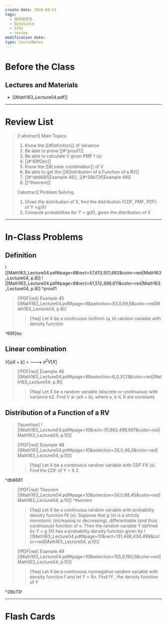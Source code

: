 ```yaml
---
create date: 2024-09-11
tags:
  - 我的研究生
  - DataSince
  - SJSU
  - review
modification date: 
type: CourseNotes
---
```


# Before the Class
## Lectures and Materials
- [[Math163_Lecture04.pdf]]
---
# Review List
>[! abstract] Main Topics
>1. Know the [[#Definition]] of Variance
>	1. Be able to prove [[#^proof1]]
>2. Be able to calculate V given PMF f (x)
>	1. [[#^69f2ec]]
>3. Know the [[#Linear combination]] of V
>4. Be able to get the [[#Distribution of a Function of a RV]]
>	1. [[#^db8681|Example 48]], [[#^28b73f|Example 49]]
>	2. [[^theorem]]

>[!abstract] Problem Solving
>1. Given the distribution of X, find the distribution (CDF, PMF, PDF) of Y =g(X)
>2. Compute probabilities for Y = g(X), given the distribution of X

---
# In-Class Problems
## Definition
![[Math163_Lecture04.pdf#page=8&rect=57,613,501,682&color=red|Math163_Lecture04, p.8]]
![[Math163_Lecture04.pdf#page=8&rect=61,512,496,611&color=red|Math163_Lecture04, p.8]] ^proof1

> [!PDF|red] Example 45 [[Math163_Lecture04.pdf#page=8&selection=83,0,88,8&color=red|Math163_Lecture04, p.8]]
> >[!faq] Let X be a continuous Uniform (a, b) random variable with density function
> 

^69f2ec
## Linear combination
$V[aX+b]$ = ---> $a^2V[X]$
> [!PDF|red] Example 46 [[Math163_Lecture04.pdf#page=9&selection=6,0,31,13&color=red|Math163_Lecture04, p.9]]
> >[!faq] Let X be a random variable (discrete or continuous) with variance σ2. Find V ar (aX + b), where a, b ∈ R are constants

## Distribution of a Function of a RV
>[!question]
> ![[Math163_Lecture04.pdf#page=10&rect=70,663,498,697&color=red|Math163_Lecture04, p.10]]

> [!PDF|red] Example 48 [[Math163_Lecture04.pdf#page=10&selection=26,0,46,0&color=red|Math163_Lecture04, p.10]]
> >[!faq] Let X be a continuous random variable with CDF FX (x). Find the CDF of Y = X 2

^db8681

> [!PDF|red] Theorem [[Math163_Lecture04.pdf#page=10&selection=50,0,88,45&color=red|Math163_Lecture04, p.10]] ^theorem
> >[!faq] Let X be a continuous random variable with probability density function fX (x). Suppose that g (x) is a strictly monotonic (increasing or decreasing), differentiable (and thus continuous) function of x. Then the random variable Y defined by Y = g (X) has a probability density function given by
> > ![[Math163_Lecture04.pdf#page=10&rect=131,448,434,498&color=red|Math163_Lecture04, p.10]]

> [!PDF|red] Example 49 [[Math163_Lecture04.pdf#page=10&selection=155,0,180,0&color=red|Math163_Lecture04, p.10]]
> >[!faq] Let X be a continuous nonnegative random variable with density function f and let Y = Xn. Find fY , the density function of Y

^28b73f

---

# Flash Cards
